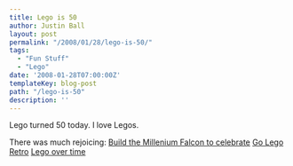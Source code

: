 ```yaml
---
title: Lego is 50
author: Justin Ball
layout: post
permalink: "/2008/01/28/lego-is-50/"
tags:
  - "Fun Stuff"
  - "Lego"
date: '2008-01-28T07:00:00Z'
templateKey: blog-post
path: "/lego-is-50"
description: ''
---
```


Lego turned 50 today. I love Legos.

There was much rejoicing:
[Build the Millenium Falcon to celebrate][1]
[Go Lego Retro][2]
[Lego over time][3]

 [1]: http://www.boingboing.net/2008/01/28/bbtv-50-years-of-leg.html
 [2]: http://www.news.com/2300-1041_3-6228039-1.html?part=rss&tag=6228039&subj=news
 [3]: http://gizmodo.com/349509/lego-brick-timeline-50-years-of-building-frenzy-and-curiosities
